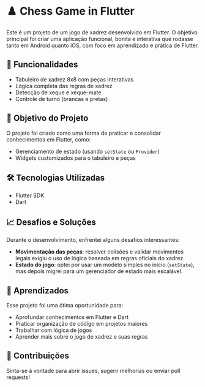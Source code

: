 # ♟️ Chess Game in Flutter

Este é um projeto de um jogo de xadrez desenvolvido em Flutter. O objetivo principal foi criar uma aplicação funcional, bonita e interativa que rodasse tanto em Android quanto iOS, com foco em aprendizado e prática de Flutter.

## 🚀 Funcionalidades

- Tabuleiro de xadrez 8x8 com peças interativas
- Lógica completa das regras de xadrez
- Detecção de xeque e xeque-mate
- Controle de turno (brancas e pretas)

## 🎯 Objetivo do Projeto

O projeto foi criado como uma forma de praticar e consolidar conhecimentos em Flutter, como:

- Gerenciamento de estado (usando `setState` ou `Provider`)
- Widgets customizados para o tabuleiro e peças

## 🛠️ Tecnologias Utilizadas

- Flutter SDK
- Dart

## 📈 Desafios e Soluções

Durante o desenvolvimento, enfrentei alguns desafios interessantes:

- **Movimentação das peças**: resolver colisões e validar movimentos legais exigiu o uso de lógica baseada em regras oficiais do xadrez.
- **Estado do jogo**: optei por usar um modelo simples no início (`setState`), mas depois migrei para um gerenciador de estado mais escalável.

## 🧠 Aprendizados

Esse projeto foi uma ótima oportunidade para:

- Aprofundar conhecimentos em Flutter e Dart
- Praticar organização de código em projetos maiores
- Trabalhar com lógica de jogos
- Aprender mais sobre o jogo de xadrez e suas regras

## 🤝 Contribuições

Sinta-se à vontade para abrir issues, sugerir melhorias ou enviar pull requests!
